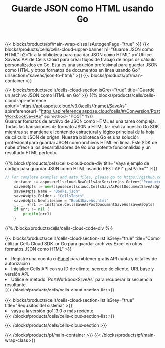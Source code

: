 ﻿---
title:  Guarde JSON como HTML usando Go
description:  Utilizando Aspose.Cells Cloud SDK para Go para guardar el archivo en formato JSON como archivo en formato HTML.
---
{{< blocks/products/pf/main-wrap-class isAutogenPage="true" >}}
{{< blocks/products/cells/cells-cloud-upper-banner h1="Guarde JSON como HTML" h2="Ir a la biblioteca para guardar JSON como HTML" p="Utilice SaveAs API de Cells Cloud para crear flujos de trabajo de hojas de cálculo personalizados en Go. Esta es una solución profesional para guardar JSON como HTML y otros formatos de documentos en línea usando Go." urlsection="saveas/json-to-html/" >}}
{{< blocks/products/pf/main-container >}}

{{< blocks/products/cells/cells-cloud-section isGrey="true" title="Guarde un archivo JSON como HTML en Go" >}}
{{% blocks/products/cells/cells-cloud-api-reference apiurl="https://api.aspose.cloud/v3.0/cells/{name}/SaveAs" apireferenceurl="https://apireference.aspose.cloud/cells/#/Conversion/PostWorkbookSaveAs" apimethod="POST" %}}
<br/>
Guardar formatos de archivo de JSON como HTML es una tarea compleja. Todas las transiciones de formato JSON a HTML las realiza nuestro Go SDK mientras se mantiene el contenido estructural y lógico principal de la hoja de cálculo JSON de origen. Nuestra biblioteca Go es una solución profesional para guardar JSON como archivos HTML en línea. Este SDK de nube ofrece a los desarrolladores de Go una potente funcionalidad y un resultado HTML perfecto.
<br/>
<br/>
{{% blocks/products/cells/cells-cloud-code-div title="Vaya ejemplo de código para guardar JSON como HTML usando REST API" gistPath="" %}}
  
```go
// For complete examples and data files, please go to https://github.com/aspose-cells-cloud/aspose-cells-cloud-go/
    instance := asposecellscloud.NewCellsApiService(os.Getenv("ProductClientId"), os.Getenv("ProductClientSecret"))
    saveAsOpts := new(asposecellscloud.CellsSaveAsPostDocumentSaveAsOpts)
    saveAsOpts.Name = "Book1.json"
    saveAsOpts.Folder = "CellsTests"
    saveAsOpts.Newfilename = "Book1SaveAs.html"
    _, _, err1 := instance.CellsSaveAsPostDocumentSaveAs(saveAsOpts)
    if err1 != nil {
	    println(err1)
    }
```
  
{{% /blocks/products/cells/cells-cloud-code-div %}}
<br/>
<br/>
{{< blocks/products/cells/cells-cloud-section-list isGrey="true" title="Cómo utilizar Cells Cloud SDK for Go para guardar archivos Excel en otros formatos JSON como HTML" >}}
<li> Registre una cuenta en<a href="https://dashboard.aspose.cloud/">Panel</a> para obtener gratis API cuota y detalles de autorización</li>
<li>Inicialice Cells API con su ID de cliente, secreto de cliente, URL base y versión API.</li>
<li>Utilice el método `PostWorkbookSaveAs` para recuperar la secuencia resultante.</li>
{{< /blocks/products/cells/cells-cloud-section-list >}}
<br/>
<br/>
{{< blocks/products/cells/cells-cloud-section-list isGrey="true" title="Requisitos del sistema" >}}
<li>vaya a la versión go1.13.0 o más reciente</li>
{{< /blocks/products/cells/cells-cloud-section-list >}}

{{< /blocks/products/cells/cells-cloud-section >}}

{{< /blocks/products/pf/main-container >}}
{{< /blocks/products/pf/main-wrap-class >}}
